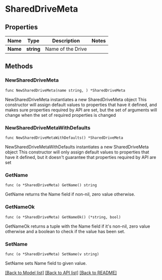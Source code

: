 # SharedDriveMeta

## Properties

Name | Type | Description | Notes
------------ | ------------- | ------------- | -------------
**Name** | **string** | Name of the Drive | 

## Methods

### NewSharedDriveMeta

`func NewSharedDriveMeta(name string, ) *SharedDriveMeta`

NewSharedDriveMeta instantiates a new SharedDriveMeta object
This constructor will assign default values to properties that have it defined,
and makes sure properties required by API are set, but the set of arguments
will change when the set of required properties is changed

### NewSharedDriveMetaWithDefaults

`func NewSharedDriveMetaWithDefaults() *SharedDriveMeta`

NewSharedDriveMetaWithDefaults instantiates a new SharedDriveMeta object
This constructor will only assign default values to properties that have it defined,
but it doesn't guarantee that properties required by API are set

### GetName

`func (o *SharedDriveMeta) GetName() string`

GetName returns the Name field if non-nil, zero value otherwise.

### GetNameOk

`func (o *SharedDriveMeta) GetNameOk() (*string, bool)`

GetNameOk returns a tuple with the Name field if it's non-nil, zero value otherwise
and a boolean to check if the value has been set.

### SetName

`func (o *SharedDriveMeta) SetName(v string)`

SetName sets Name field to given value.



[[Back to Model list]](../README.md#documentation-for-models) [[Back to API list]](../README.md#documentation-for-api-endpoints) [[Back to README]](../README.md)


